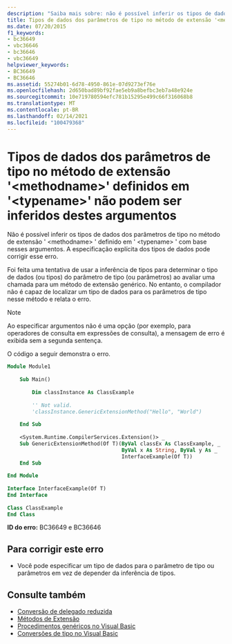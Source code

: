 ```yaml
---
description: "Saiba mais sobre: não é possível inferir os tipos de dados dos parâmetros de tipo no método de extensão ' <methodname> ' definido em ' <typename> ' com base nesses argumentos"
title: Tipos de dados dos parâmetros de tipo no método de extensão '<methodname>' definidos em '<typename>' não podem ser inferidos destes argumentos
ms.date: 07/20/2015
f1_keywords:
- bc36649
- vbc36646
- bc36646
- vbc36649
helpviewer_keywords:
- BC36649
- BC36646
ms.assetid: 55274b01-6d78-4950-861e-07d9273ef76e
ms.openlocfilehash: 2d650bad89bf92fae5eb9a8befbc3eb7a48e924e
ms.sourcegitcommit: 10e719780594efc781b15295e499c66f316068b8
ms.translationtype: MT
ms.contentlocale: pt-BR
ms.lasthandoff: 02/14/2021
ms.locfileid: "100479368"
---
```

# <a name="data-types-of-the-type-parameters-in-extension-method-methodname-defined-in-typename-cannot-be-inferred-from-these-arguments"></a>Tipos de dados dos parâmetros de tipo no método de extensão '\<methodname>' definidos em '\<typename>' não podem ser inferidos destes argumentos

Não é possível inferir os tipos de dados dos parâmetros de tipo no método de extensão ' \<methodname> ' definido em ' \<typename> ' com base nesses argumentos. A especificação explícita dos tipos de dados pode corrigir esse erro.  
  
 Foi feita uma tentativa de usar a inferência de tipos para determinar o tipo de dados (ou tipos) do parâmetro de tipo (ou parâmetros) ao avaliar uma chamada para um método de extensão genérico. No entanto, o compilador não é capaz de localizar um tipo de dados para os parâmetros de tipo nesse método e relata o erro.  
  
> [!NOTE]
> Ao especificar argumentos não é uma opção (por exemplo, para operadores de consulta em expressões de consulta), a mensagem de erro é exibida sem a segunda sentença.  
  
 O código a seguir demonstra o erro.  
  
```vb  
Module Module1  
  
    Sub Main()  
  
        Dim classInstance As ClassExample  
  
        '' Not valid.  
        'classInstance.GenericExtensionMethod("Hello", "World")  
  
    End Sub  
  
    <System.Runtime.CompilerServices.Extension()> _  
    Sub GenericExtensionMethod(Of T)(ByVal classEx As ClassExample, _  
                                     ByVal x As String, ByVal y As _  
                                     InterfaceExample(Of T))  
    End Sub  
  
End Module  
  
Interface InterfaceExample(Of T)  
End Interface  
  
Class ClassExample  
End Class  
```  
  
 **ID do erro:** BC36649 e BC36646  
  
## <a name="to-correct-this-error"></a>Para corrigir este erro  
  
- Você pode especificar um tipo de dados para o parâmetro de tipo ou parâmetros em vez de depender da inferência de tipos.  
  
## <a name="see-also"></a>Consulte também

- [Conversão de delegado reduzida](../programming-guide/language-features/delegates/relaxed-delegate-conversion.md)
- [Métodos de Extensão](../programming-guide/language-features/procedures/extension-methods.md)
- [Procedimentos genéricos no Visual Basic](../programming-guide/language-features/data-types/generic-procedures.md)
- [Conversões de tipo no Visual Basic](../programming-guide/language-features/data-types/type-conversions.md)
